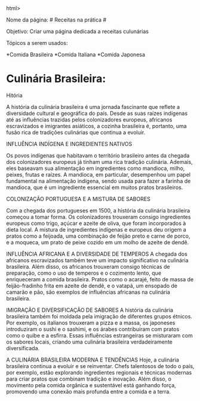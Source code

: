 <!doctype> html>

<html lang=”pt-br”>

<head>  
<title> Receitas na prática </title>
</head>



Nome da página: # Receitas na prática #

Objetivo: Criar uma página dedicada a receitas culunárias


Tópicos a serem usados:

*Comida Brasileira
*Comida Italiana
*Comida Japonesa

<body>

<h1>Culinária Brasileira:</h1>

Hitória

A história da culinária brasileira é uma jornada fascinante que reflete a diversidade cultural e geográfica do país. Desde as suas raízes indígenas até as influências trazidas pelos colonizadores europeus, africanos escravizados e imigrantes asiáticos, a cozinha brasileira é, portanto, uma fusão rica de tradições culinárias que continua a evoluir.

INFLUÊNCIA INDÍGENA E INGREDIENTES NATIVOS

Os povos indígenas que habitavam o território brasileiro antes da chegada dos colonizadores europeus já tinham uma rica tradição culinária. Ademais, eles baseavam sua alimentação em ingredientes como mandioca, milho, peixes, frutas e raízes. A mandioca, em particular, desempenhou um papel fundamental na alimentação indígena, sendo usada para fazer a farinha de mandioca, que é um ingrediente essencial em muitos pratos brasileiros.

COLONIZAÇÃO PORTUGUESA E A MISTURA DE SABORES

Com a chegada dos portugueses em 1500, a história da culinária brasileira começou a tomar forma. Os colonizadores trouxeram consigo ingredientes europeus como trigo, açúcar e azeite de oliva, que foram incorporados à dieta local. A mistura de ingredientes indígenas e europeus deu origem a pratos como a feijoada, uma combinação de feijão preto e carne de porco, e a moqueca, um prato de peixe cozido em um molho de azeite de dendê.

INFLUÊNCIA AFRICANA E A DIVERSIDADE DE TEMPEROS
A chegada dos africanos escravizados também teve um impacto significativo na culinária brasileira. Além disso, os africanos trouxeram consigo técnicas de preparação, como o uso de temperos e o cozimento lento, que enriqueceram a comida brasileira. Pratos como o acarajé, feito de massa de feijão-fradinho frita em azeite de dendê, e o vatapá, um ensopado de camarão e pão, são exemplos de influências africanas na culinária brasileira.

IMIGRAÇÃO E DIVERSIFICAÇÃO DE SABORES
A história da culinária brasileira também foi moldada pela imigração de diferentes grupos étnicos. Por exemplo, os italianos trouxeram a pizza e a massa, os japoneses introduziram o sushi e o sashimi, e os árabes contribuíram com pratos como o quibe e a esfirra. Essas influências estrangeiras se misturaram com os sabores locais, criando uma culinária brasileira verdadeiramente diversificada.

A CULINÁRIA BRASILEIRA MODERNA E TENDÊNCIAS
Hoje, a culinária brasileira continua a evoluir e se reinventar. Chefs talentosos de todo o país, por exemplo, estão explorando ingredientes regionais e técnicas modernas para criar pratos que combinam tradição e inovação. Além disso, o movimento pela comida orgânica e sustentável está ganhando força, promovendo uma conexão mais profunda entre a comida e a terra.

</body>




